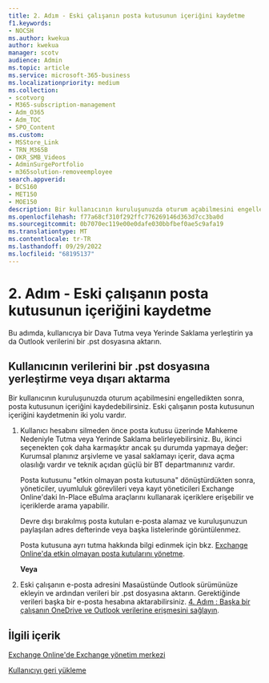 ```yaml
---
title: 2. Adım - Eski çalışanın posta kutusunun içeriğini kaydetme
f1.keywords:
- NOCSH
ms.author: kwekua
author: kwekua
manager: scotv
audience: Admin
ms.topic: article
ms.service: microsoft-365-business
ms.localizationpriority: medium
ms.collection:
- scotvorg
- M365-subscription-management
- Adm_O365
- Adm_TOC
- SPO_Content
ms.custom:
- MSStore_Link
- TRN_M365B
- OKR_SMB_Videos
- AdminSurgePortfolio
- m365solution-removeemployee
search.appverid:
- BCS160
- MET150
- MOE150
description: Bir kullanıcının kuruluşunuzda oturum açabilmesini engelledikten sonra, eski çalışanın posta kutusunun içeriğini kaydetmenin iki yolunu öğrenin.
ms.openlocfilehash: f77a68cf310f292ffc776269146d363d7cc3ba0d
ms.sourcegitcommit: 0b7070ec119e00e0dafe030bbfbef0ae5c9afa19
ms.translationtype: MT
ms.contentlocale: tr-TR
ms.lasthandoff: 09/29/2022
ms.locfileid: "68195137"
---
```

# <a name="step-2---save-the-contents-of-a-former-employees-mailbox"></a>2. Adım - Eski çalışanın posta kutusunun içeriğini kaydetme

Bu adımda, kullanıcıya bir Dava Tutma veya Yerinde Saklama yerleştirin ya da Outlook verilerini bir .pst dosyasına aktarın.

## <a name="place-hold-or-export-users-data-to-a-pst-file"></a>Kullanıcının verilerini bir .pst dosyasına yerleştirme veya dışarı aktarma

Bir kullanıcının kuruluşunuzda oturum açabilmesini engelledikten sonra, posta kutusunun içeriğini kaydedebilirsiniz. Eski çalışanın posta kutusunun içeriğini kaydetmenin iki yolu vardır.
  
1. Kullanıcı hesabını silmeden önce posta kutusu üzerinde Mahkeme Nedeniyle Tutma veya Yerinde Saklama belirleyebilirsiniz. Bu, ikinci seçenekten çok daha karmaşıktır ancak şu durumda yapmaya değer: Kurumsal planınız arşivleme ve yasal saklamayı içerir, dava açma olasılığı vardır ve teknik açıdan güçlü bir BT departmanınız vardır.

    Posta kutusunu "etkin olmayan posta kutusuna" dönüştürdükten sonra, yöneticiler, uyumluluk görevlileri veya kayıt yöneticileri Exchange Online'daki In-Place eBulma araçlarını kullanarak içeriklere erişebilir ve içeriklerde arama yapabilir.

    Devre dışı bırakılmış posta kutuları e-posta alamaz ve kuruluşunuzun paylaşılan adres defterinde veya başka listelerinde görüntülenmez.

    Posta kutusuna ayrı tutma hakkında bilgi edinmek için bkz. [Exchange Online'da etkin olmayan posta kutularını yönetme](../../compliance/create-and-manage-inactive-mailboxes.md).

    **Veya**

2. Eski çalışanın e-posta adresini Masaüstünde Outlook sürümünüze ekleyin ve ardından verileri bir .pst dosyasına aktarın. Gerektiğinde verileri başka bir e-posta hesabına aktarabilirsiniz. [4. Adım : Başka bir çalışanın OneDrive ve Outlook verilerine erişmesini sağlayın](remove-former-employee-step-4.md).

## <a name="related-content"></a>İlgili içerik

[Exchange Online'de Exchange yönetim merkezi](/exchange/exchange-admin-center)

[Kullanıcıyı geri yükleme](restore-user.md)
